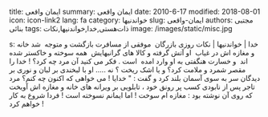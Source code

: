 title: ایمان واقعی
summary: ایمان واقعی
date: 2010-6-17
modified: 2018-08-01
icon:  icon-link2
lang: fa
category: خواندنیها
slug: ایمان-واقعی
authors: مجتبی بنائی
tags: ذات‌هستی,خدا,خواندنیها,نکات
image: /images/static/misc.jpg

s: خدا | خواندنیها | نکات    روزی  بازرگان  موفقی  از  مسافرت  بازگشت  و  متوجه  شد خانه و مغازه اش در  غیاب  او  آتش گرفته  و  کالا  های  گرانبهایش  همه سوخته و خاکستر  شده  اند  و  خسارت  هنگفتی  به  او  وارد  امده  است .    فکر  می  کنید  آن  مرد  چه  کرد؟ !  خدا  را مقصر شمرد و ملامت کرد؟  و  یا  اشک  ریخت  ؟  نه .....    او با  لبخندی  بر  لبان و نوری  بر  دیدگان  سر  به  سوی  آسمان  بلند  کرد  و  گفت : " خدایا ! می  خواهی  که  اکنون  چه  کنم؟  مرد تاجر پس  از  نابودی  کسب  پر  رونق  خود ، تابلویی  بر ویرانه  های  خانه  و  مغازه  اش  آویخت  که  روی  آن  نوشته  بود :  مغازه  ام سوخت ! اما ایمانم  نسوخته  است ! فردا  شروع  به  کار  خواهم  کرد !